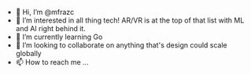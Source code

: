 - 👋 Hi, I’m @mfrazc
- 👀 I’m interested in all thing tech! AR/VR is at the top of that list with ML and AI right behind it.
- 🌱 I’m currently learning Go
- 💞️ I’m looking to collaborate on anything that's design could scale globally
- 📫 How to reach me ...

<!---
mfrazc/mfrazc is a ✨ special ✨ repository because its `README.md` (this file) appears on your GitHub profile.
You can click the Preview link to take a look at your changes.
--->
